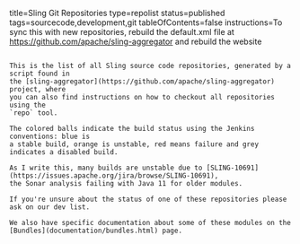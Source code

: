title=Sling Git Repositories
type=repolist
status=published
tags=sourcecode,development,git
tableOfContents=false
instructions=To sync this with new repositories, rebuild the default.xml file at https://github.com/apache/sling-aggregator and rebuild the website
~~~~~~

This is the list of all Sling source code repositories, generated by a script found in 
the [sling-aggregator](https://github.com/apache/sling-aggregator) project, where
you can also find instructions on how to checkout all repositories using the
`repo` tool.

The colored balls indicate the build status using the Jenkins conventions: blue is
a stable build, orange is unstable, red means failure and grey indicates a disabled build.

As I write this, many builds are unstable due to [SLING-10691](https://issues.apache.org/jira/browse/SLING-10691),
the Sonar analysis failing with Java 11 for older modules.

If you're unsure about the status of one of these repositories please ask on our dev list.

We also have specific documentation about some of these modules on the
[Bundles](documentation/bundles.html) page.